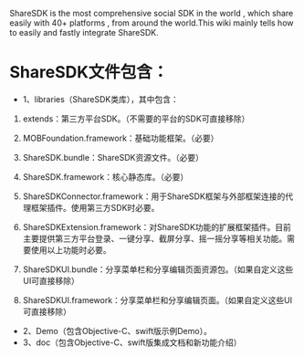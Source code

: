 
ShareSDK is the most comprehensive social SDK in the world , which share easily with 40+ platforms , from around the world.This wiki mainly tells how to easily and fastly integrate ShareSDK.

# ShareSDK文件包含：

 *  1、libraries（ShareSDK类库），其中包含：
   1. extends：第三方平台SDK。（不需要的平台的SDK可直接移除）

   2. MOBFoundation.framework：基础功能框架。（必要）
   3. ShareSDK.bundle：ShareSDK资源文件。（必要）
   4. ShareSDK.framework：核心静态库。（必要）
   5. ShareSDKConnector.framework：用于ShareSDK框架与外部框架连接的代理框架插件。使用第三方SDK时必要。
   6. ShareSDKExtension.framework：对ShareSDK功能的扩展框架插件。目前主要提供第三方平台登录、一键分享、截屏分享、摇一摇分享等相关功能。需要使用以上功能时必要。

   7. ShareSDKUI.bundle：分享菜单栏和分享编辑页面资源包。（如果自定义这些UI可直接移除）
   8. ShareSDKUI.framework：分享菜单栏和分享编辑页面。（如果自定义这些UI可直接移除）

 *  2、Demo（包含Objective-C、swift版示例Demo）。
 *  3、doc（包含Objective-C、swift版集成文档和新功能介绍）

